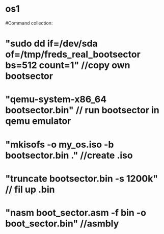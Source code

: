 # os1
#Command collection:
# "sudo dd if=/dev/sda of=/tmp/freds_real_bootsector bs=512 count=1" //copy own bootsector
# "qemu-system-x86_64 bootsector.bin" // run bootsector in qemu emulator
# "mkisofs -o my_os.iso -b bootsector.bin ." //create .iso
# "truncate bootsector.bin -s 1200k" // fil up .bin
# "nasm boot_sector.asm -f bin -o boot_sector.bin" //asmbly

